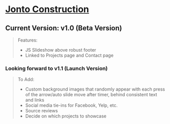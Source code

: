 # [Jonto Construction](https://benbeast1210.github.io/jonto-construction/)

## Current Version: v1.0 (Beta Version)

>Features:
>
>- JS Slideshow above robust footer
>- Linked to Projects page and Contact page

### Looking forward to v1.1 (Launch Version)

>To Add:
>
>- Custom background images that randomly appear with each press of the arrow/auto slide move after timer, behind consistent text and links
>- Social media tie-ins for Facebook, Yelp, etc.
>- Source reviews
>- Decide on which projects to showcase
